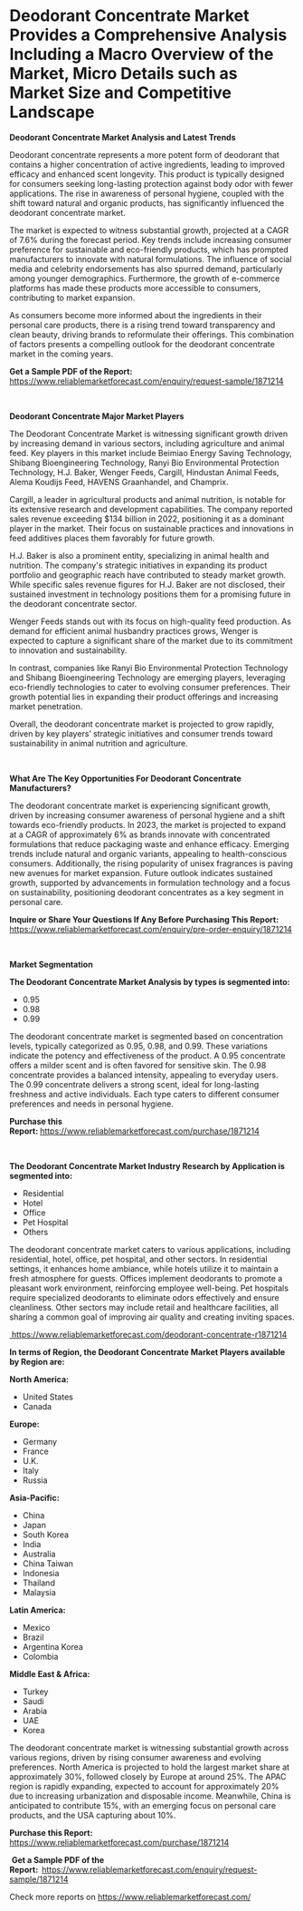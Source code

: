 <p><h1>Deodorant Concentrate Market Provides a Comprehensive Analysis Including a Macro Overview of the Market, Micro Details such as Market Size and Competitive Landscape</h1></p><p><strong>Deodorant Concentrate Market Analysis and Latest Trends</strong></p>
<p><p>Deodorant concentrate represents a more potent form of deodorant that contains a higher concentration of active ingredients, leading to improved efficacy and enhanced scent longevity. This product is typically designed for consumers seeking long-lasting protection against body odor with fewer applications. The rise in awareness of personal hygiene, coupled with the shift toward natural and organic products, has significantly influenced the deodorant concentrate market.</p><p>The market is expected to witness substantial growth, projected at a CAGR of 7.6% during the forecast period. Key trends include increasing consumer preference for sustainable and eco-friendly products, which has prompted manufacturers to innovate with natural formulations. The influence of social media and celebrity endorsements has also spurred demand, particularly among younger demographics. Furthermore, the growth of e-commerce platforms has made these products more accessible to consumers, contributing to market expansion.</p><p>As consumers become more informed about the ingredients in their personal care products, there is a rising trend toward transparency and clean beauty, driving brands to reformulate their offerings. This combination of factors presents a compelling outlook for the deodorant concentrate market in the coming years.</p></p>
<p><strong>Get a Sample PDF of the Report:&nbsp;</strong> <a href="https://www.reliablemarketforecast.com/enquiry/request-sample/1871214?utm_campaign=3458&utm_medium=2&utm_source=Github&utm_content=ia&utm_term=05042025&utm_id=deodorant-concentrate">https://www.reliablemarketforecast.com/enquiry/request-sample/1871214</a></p>
<p>&nbsp;</p>
<p><strong>Deodorant Concentrate Major Market Players</strong></p>
<p><p>The Deodorant Concentrate Market is witnessing significant growth driven by increasing demand in various sectors, including agriculture and animal feed. Key players in this market include Beimiao Energy Saving Technology, Shibang Bioengineering Technology, Ranyi Bio Environmental Protection Technology, H.J. Baker, Wenger Feeds, Cargill, Hindustan Animal Feeds, Alema Koudijs Feed, HAVENS Graanhandel, and Champrix.</p><p>Cargill, a leader in agricultural products and animal nutrition, is notable for its extensive research and development capabilities. The company reported sales revenue exceeding $134 billion in 2022, positioning it as a dominant player in the market. Their focus on sustainable practices and innovations in feed additives places them favorably for future growth.</p><p>H.J. Baker is also a prominent entity, specializing in animal health and nutrition. The company's strategic initiatives in expanding its product portfolio and geographic reach have contributed to steady market growth. While specific sales revenue figures for H.J. Baker are not disclosed, their sustained investment in technology positions them for a promising future in the deodorant concentrate sector.</p><p>Wenger Feeds stands out with its focus on high-quality feed production. As demand for efficient animal husbandry practices grows, Wenger is expected to capture a significant share of the market due to its commitment to innovation and sustainability.</p><p>In contrast, companies like Ranyi Bio Environmental Protection Technology and Shibang Bioengineering Technology are emerging players, leveraging eco-friendly technologies to cater to evolving consumer preferences. Their growth potential lies in expanding their product offerings and increasing market penetration.</p><p>Overall, the deodorant concentrate market is projected to grow rapidly, driven by key players’ strategic initiatives and consumer trends toward sustainability in animal nutrition and agriculture.</p></p>
<p>&nbsp;</p>
<p><strong>What Are The Key Opportunities For Deodorant Concentrate Manufacturers?</strong></p>
<p><p>The deodorant concentrate market is experiencing significant growth, driven by increasing consumer awareness of personal hygiene and a shift towards eco-friendly products. In 2023, the market is projected to expand at a CAGR of approximately 6% as brands innovate with concentrated formulations that reduce packaging waste and enhance efficacy. Emerging trends include natural and organic variants, appealing to health-conscious consumers. Additionally, the rising popularity of unisex fragrances is paving new avenues for market expansion. Future outlook indicates sustained growth, supported by advancements in formulation technology and a focus on sustainability, positioning deodorant concentrates as a key segment in personal care.</p></p>
<p><strong>Inquire or Share Your Questions If Any Before Purchasing This Report:</strong> <a href="https://www.reliablemarketforecast.com/enquiry/pre-order-enquiry/1871214?utm_campaign=3458&utm_medium=2&utm_source=Github&utm_content=ia&utm_term=05042025&utm_id=deodorant-concentrate">https://www.reliablemarketforecast.com/enquiry/pre-order-enquiry/1871214</a></p>
<p>&nbsp;</p>
<p><strong>Market Segmentation</strong></p>
<p><strong>The Deodorant Concentrate Market Analysis by types is segmented into:</strong></p>
<p><ul><li>0.95</li><li>0.98</li><li>0.99</li></ul></p>
<p><p>The deodorant concentrate market is segmented based on concentration levels, typically categorized as 0.95, 0.98, and 0.99. These variations indicate the potency and effectiveness of the product. A 0.95 concentrate offers a milder scent and is often favored for sensitive skin. The 0.98 concentrate provides a balanced intensity, appealing to everyday users. The 0.99 concentrate delivers a strong scent, ideal for long-lasting freshness and active individuals. Each type caters to different consumer preferences and needs in personal hygiene.</p></p>
<p><strong>Purchase this Report:&nbsp;</strong><a href="https://www.reliablemarketforecast.com/purchase/1871214?utm_campaign=3458&utm_medium=2&utm_source=Github&utm_content=ia&utm_term=05042025&utm_id=deodorant-concentrate">https://www.reliablemarketforecast.com/purchase/1871214</a></p>
<p>&nbsp;</p>
<p><strong>The Deodorant Concentrate Market Industry Research by Application is segmented into:</strong></p>
<p><ul><li>Residential</li><li>Hotel</li><li>Office</li><li>Pet Hospital</li><li>Others</li></ul></p>
<p><p>The deodorant concentrate market caters to various applications, including residential, hotel, office, pet hospital, and other sectors. In residential settings, it enhances home ambiance, while hotels utilize it to maintain a fresh atmosphere for guests. Offices implement deodorants to promote a pleasant work environment, reinforcing employee well-being. Pet hospitals require specialized deodorants to eliminate odors effectively and ensure cleanliness. Other sectors may include retail and healthcare facilities, all sharing a common goal of improving air quality and creating inviting spaces.</p></p>
<p><a href="https://www.reliablemarketforecast.com/deodorant-concentrate-r1871214?utm_campaign=3458&utm_medium=2&utm_source=Github&utm_content=ia&utm_term=05042025&utm_id=deodorant-concentrate">&nbsp;https://www.reliablemarketforecast.com/deodorant-concentrate-r1871214</a></p>
<p><strong>In terms of Region, the Deodorant Concentrate Market Players available by Region are:</strong></p>
<p>
    <p> <strong> North America: </strong>
        <ul>
            <li>United States</li>
            <li>Canada</li>
        </ul>
        </p> 
    <p> <strong> Europe: </strong>
        <ul>
            <li>Germany</li>
            <li>France</li>
            <li>U.K.</li>
            <li>Italy</li>
            <li>Russia</li>
        </ul>
        </p> 
    <p> <strong> Asia-Pacific: </strong>
        <ul>
            <li>China</li>
            <li>Japan</li>
            <li>South Korea</li>
            <li>India</li>
            <li>Australia</li>
            <li>China Taiwan</li>
            <li>Indonesia</li>
            <li>Thailand</li>
            <li>Malaysia</li>
        </ul>
        </p> 
    <p> <strong> Latin America: </strong>
        <ul>
            <li>Mexico</li>
            <li>Brazil</li>
            <li>Argentina Korea</li>
            <li>Colombia</li>
        </ul>
        </p> 
    <p> <strong> Middle East & Africa: </strong>
        <ul>
            <li>Turkey</li>
            <li>Saudi</li>
            <li>Arabia</li>
            <li>UAE</li>
            <li>Korea</li>
        </ul>
    </p>
    </p>
<p><p>The deodorant concentrate market is witnessing substantial growth across various regions, driven by rising consumer awareness and evolving preferences. North America is projected to hold the largest market share at approximately 30%, followed closely by Europe at around 25%. The APAC region is rapidly expanding, expected to account for approximately 20% due to increasing urbanization and disposable income. Meanwhile, China is anticipated to contribute 15%, with an emerging focus on personal care products, and the USA capturing about 10%.</p></p>
<p><strong>Purchase this Report: </strong><a href="https://www.reliablemarketforecast.com/purchase/1871214?utm_campaign=3458&utm_medium=2&utm_source=Github&utm_content=ia&utm_term=05042025&utm_id=deodorant-concentrate">https://www.reliablemarketforecast.com/purchase/1871214</a></p>
<p>&nbsp;<strong>Get a Sample PDF of the Report:&nbsp;&nbsp;</strong><a href="https://www.reliablemarketforecast.com/enquiry/request-sample/1871214?utm_campaign=3458&utm_medium=2&utm_source=Github&utm_content=ia&utm_term=05042025&utm_id=deodorant-concentrate">https://www.reliablemarketforecast.com/enquiry/request-sample/1871214</a></p>
<p><strong></strong></p>
<p>Check more reports on <a href="https://www.reliablemarketforecast.com/?utm_campaign=3458&utm_medium=2&utm_source=Github&utm_content=ia&utm_term=05042025&utm_id=deodorant-concentrate">https://www.reliablemarketforecast.com/</a></p>